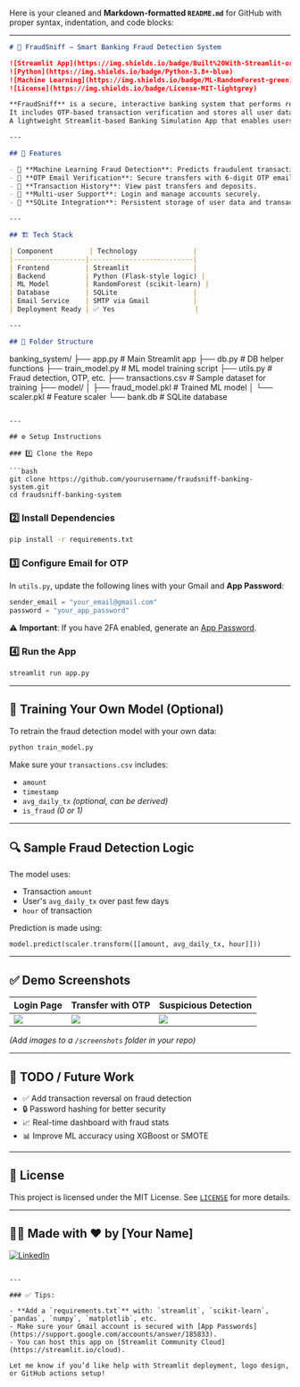 Here is your cleaned and **Markdown-formatted `README.md`** for GitHub with proper syntax, indentation, and code blocks:

---

```markdown
# 💸 FraudSniff – Smart Banking Fraud Detection System

![Streamlit App](https://img.shields.io/badge/Built%20With-Streamlit-orange)
![Python](https://img.shields.io/badge/Python-3.8+-blue)
![Machine Learning](https://img.shields.io/badge/ML-RandomForest-green)
![License](https://img.shields.io/badge/License-MIT-lightgrey)

**FraudSniff** is a secure, interactive banking system that performs real-time fraud detection using a trained machine learning model.  
It includes OTP-based transaction verification and stores all user data in an SQLite database.  
A lightweight Streamlit-based Banking Simulation App that enables users to deposit, withdraw, and transfer funds while detecting fraudulent transactions using a trained Machine Learning model.

---

## 🔐 Features

- 🧠 **Machine Learning Fraud Detection**: Predicts fraudulent transactions using Random Forest Classifier.
- 🔄 **OTP Email Verification**: Secure transfers with 6-digit OTP emailed to the user.
- 🧾 **Transaction History**: View past transfers and deposits.
- 👥 **Multi-user Support**: Login and manage accounts securely.
- 💾 **SQLite Integration**: Persistent storage of user data and transactions.

---

## 🏗️ Tech Stack

| Component         | Technology              |
|------------------|--------------------------|
| Frontend         | Streamlit                |
| Backend          | Python (Flask-style logic) |
| ML Model         | RandomForest (scikit-learn) |
| Database         | SQLite                   |
| Email Service    | SMTP via Gmail           |
| Deployment Ready | ✅ Yes                    |

---

## 📁 Folder Structure

```

banking\_system/
├── app.py                # Main Streamlit app
├── db.py                 # DB helper functions
├── train\_model.py        # ML model training script
├── utils.py              # Fraud detection, OTP, etc.
├── transactions.csv      # Sample dataset for training
├── model/
│   ├── fraud\_model.pkl   # Trained ML model
│   └── scaler.pkl        # Feature scaler
└── bank.db               # SQLite database

````

---

## ⚙️ Setup Instructions

### 1️⃣ Clone the Repo

```bash
git clone https://github.com/yourusername/fraudsniff-banking-system.git
cd fraudsniff-banking-system
````

### 2️⃣ Install Dependencies

```bash
pip install -r requirements.txt
```

### 3️⃣ Configure Email for OTP

In `utils.py`, update the following lines with your Gmail and **App Password**:

```python
sender_email = "your_email@gmail.com"
password = "your_app_password"
```

⚠️ **Important**: If you have 2FA enabled, generate an [App Password](https://support.google.com/accounts/answer/185833).

### 4️⃣ Run the App

```bash
streamlit run app.py
```

---

## 🧪 Training Your Own Model (Optional)

To retrain the fraud detection model with your own data:

```bash
python train_model.py
```

Make sure your `transactions.csv` includes:

* `amount`
* `timestamp`
* `avg_daily_tx` *(optional, can be derived)*
* `is_fraud` *(0 or 1)*

---

## 🔍 Sample Fraud Detection Logic

The model uses:

* Transaction `amount`
* User's `avg_daily_tx` over past few days
* `hour` of transaction

Prediction is made using:

```python
model.predict(scaler.transform([[amount, avg_daily_tx, hour]]))
```

---

## ✅ Demo Screenshots

| Login Page                 | Transfer with OTP        | Suspicious Detection       |
| -------------------------- | ------------------------ | -------------------------- |
| ![](screenshots/login.png) | ![](screenshots/otp.png) | ![](screenshots/fraud.png) |

*(Add images to a `/screenshots` folder in your repo)*

---

## 📌 TODO / Future Work

* ✅ Add transaction reversal on fraud detection
* 🔒 Password hashing for better security
* 📈 Real-time dashboard with fraud stats
* 📊 Improve ML accuracy using XGBoost or SMOTE

---

## 📄 License

This project is licensed under the MIT License. See [`LICENSE`](LICENSE) for more details.

---

## 🙋‍♀️ Made with ❤️ by \[Your Name]

[![LinkedIn](https://img.shields.io/badge/Connect-LinkedIn-blue)](https://www.linkedin.com/in/your-profile)

```

---

### ✅ Tips:

- **Add a `requirements.txt`** with: `streamlit`, `scikit-learn`, `pandas`, `numpy`, `matplotlib`, etc.
- Make sure your Gmail account is secured with [App Passwords](https://support.google.com/accounts/answer/185833).
- You can host this app on [Streamlit Community Cloud](https://streamlit.io/cloud).

Let me know if you’d like help with Streamlit deployment, logo design, or GitHub actions setup!
```
